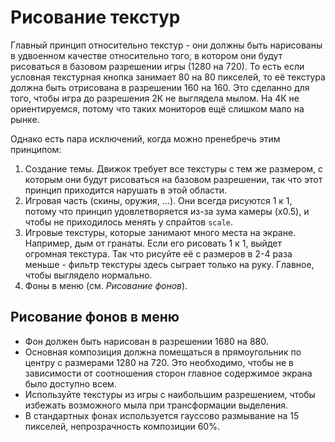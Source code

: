 # Рисование текстур

Главный принцип относительно текстур - они должны быть нарисованы в удвоенном качестве относительно того, в котором они будут рисоваться в базовом разрешении игры (1280 на 720). То есть если условная текстурная кнопка занимает 80 на 80 пикселей, то её текстура должна быть отрисована в разрешении 160 на 160.
Это сделанно для того, чтобы игра до разрешения 2К не выглядела мылом. На 4К не ориентируемся, потому что таких мониторов ещё слишком мало на рынке.

Однако есть пара исключений, когда можно пренебречь этим принципом:
1. Создание темы. Движок требует все текстуры с тем же размером, с которым они будут рисоваться на базовом разрешении, так что этот принцип приходится нарушать в этой области.
2. Игровая часть (скины, оружия, ...). Они всегда рисуются 1 к 1, потому что принцип удовлетворяется из-за зума камеры (х0.5), и чтобы не приходилось менять у спрайтов `scale`.
3. Игровые текстуры, которые занимают много места на экране. Например, дым от гранаты. Если его рисовать 1 к 1, выйдет огромная текстура. Так что рисуйте её с размеров в 2-4 раза меньше - фильтр текстуры здесь сыграет только на руку. Главное, чтобы выглядело нормально.
4. Фоны в меню (см. *Рисование фонов*).

## Рисование фонов в меню

- Фон должен быть нарисован в разрешении 1680 на 880.
- Основная композиция должна помещаться в прямоугольник по центру с размерами 1280 на 720. Это необходимо, чтобы не в зависимости от соотношения сторон главное содержимое экрана было доступно всем.
- Используйте текстуры из игры с наибольшим разрешением, чтобы избежать возможного мыла при трансформации выделения.
- В стандартных фонах используется гауссово размывание на 15 пикселей, непрозрачность композиции 60%.
